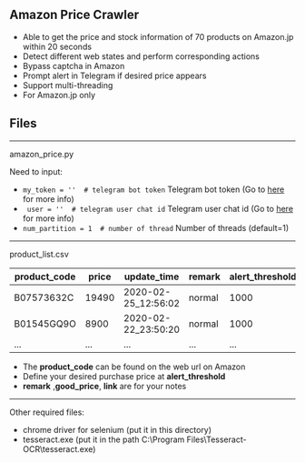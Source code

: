 ## Amazon Price Crawler

- Able to get the price and stock information of 70 products on Amazon.jp within 20 seconds
- Detect different web states and perform corresponding actions
- Bypass captcha in Amazon
- Prompt alert in Telegram if desired price appears
- Support multi-threading
- For Amazon.jp only

## Files
----
amazon_price.py

Need to input:
- `my_token = ''  # telegram bot token` Telegram bot token (Go to [here](https://docs.microsoft.com/en-us/azure/bot-service/bot-service-channel-connect-telegram?view=azure-bot-service-4.0) for more info)
- ` user = ''  # telegram user chat id` Telegram user chat id (Go to [here](https://stackoverflow.com/questions/32423837/telegram-bot-how-to-get-a-group-chat-id) for more info)
- `num_partition = 1  # number of thread` Number of threads (default=1)

----

product_list.csv

| product_code  | price | update_time| remark | alert_threshold | good_price | link |
| ------------- | ------------- | ------------- | ------------- | ------------- | ------------- | ------------- |
| B07573632C  | 19490  | 2020-02-25_12:56:02 | normal | 1000 | 628 | * |
| B01545GQ9O  | 8900  | 2020-02-22_23:50:20 | normal | 1000 | 636 | * |
| ... | ... | ... | ... | ... | ... | ... |

- The **product_code** can be found on the web url on Amazon
- Define your desired purchase price at **alert_threshold**
- **remark** ,**good_price**, **link** are for your notes

----

Other required files:
- chrome driver for selenium (put it in this directory)
- tesseract.exe (put it in the path C:\Program Files\Tesseract-OCR\tesseract.exe)
